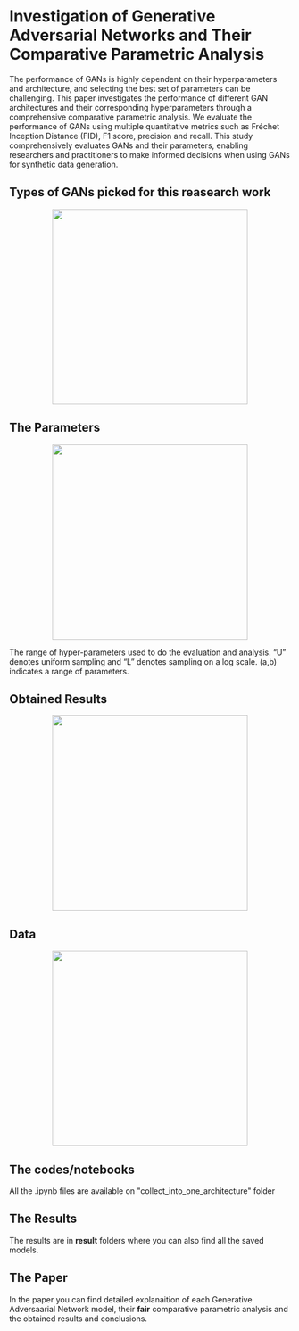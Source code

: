 # Investigation of Generative Adversarial Networks and Their Comparative Parametric Analysis

The performance of GANs is highly dependent on their hyperparameters and architecture, and selecting the best set of parameters
can be challenging. This paper investigates the performance of different GAN architectures and their corresponding hyperparameters through a comprehensive comparative parametric analysis. We evaluate the performance of GANs using multiple quantitative metrics such as Fréchet Inception Distance (FID), F1 score, precision and recall. This study comprehensively evaluates GANs and their parameters, enabling researchers and practitioners to make informed decisions when using GANs for synthetic data generation.

## Types of GANs picked for this reasearch work
<p align="center">
  <img src="your_relative_path_here" width="350">
</p>

## The Parameters
<p align="center">
  <img src="your_relative_path_here" width="350">
</p>
The range of hyper-parameters used to do the evaluation and analysis. “U” denotes
uniform sampling and “L” denotes sampling on a log scale. (a,b) indicates a range of parameters.

## Obtained Results
<p align="center">
  <img src="your_relative_path_here" width="350">
</p>

## Data
<p align="center">
  <img src="your_relative_path_here" width="350">
</p>

## The codes/notebooks
All the .ipynb files are available on "collect_into_one_architecture" folder

## The Results
The results are in **result** folders where you can also find all the saved models.

## The Paper
In the paper you can find detailed explanaition of each Generative Adversaarial Network model, their **fair** comparative parametric analysis and the obtained results and conclusions.

